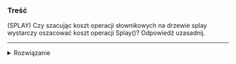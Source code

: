 ### Treść
(SPLAY)
Czy szacując koszt operacji słownikowych na drzewie splay wystarczy oszacować koszt operacji Splay()? Odpowiedź uzasadnij.

------
<details><summary>Rozwiązanie</summary>
<p>
nie, wymagana jest analiza zamortyzowana na ciągu operacji $\sigma$